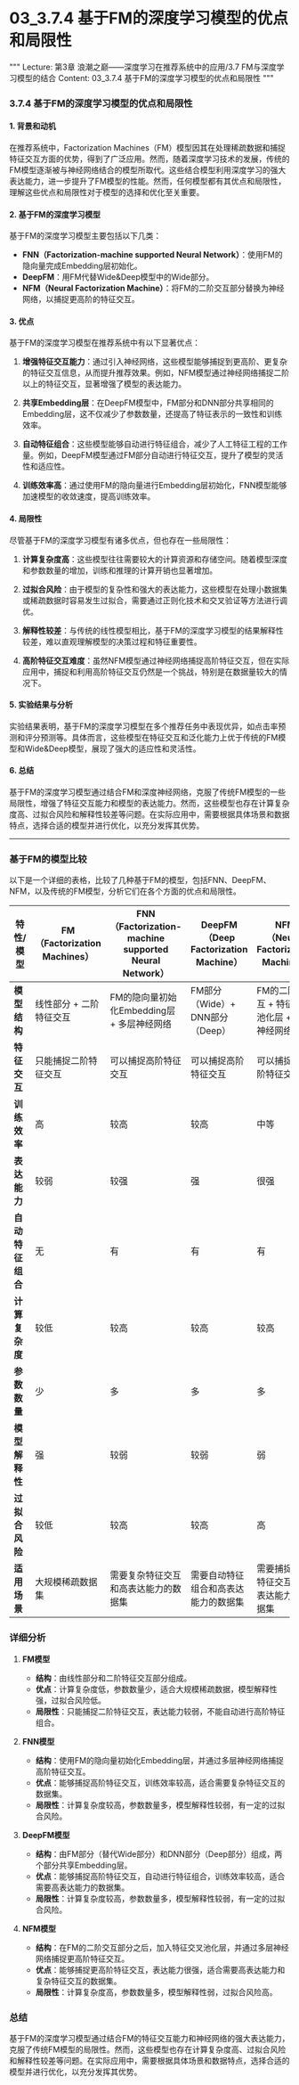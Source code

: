 # 03_3.7.4 基于FM的深度学习模型的优点和局限性

"""
Lecture: 第3章 浪潮之巅——深度学习在推荐系统中的应用/3.7 FM与深度学习模型的结合
Content: 03_3.7.4 基于FM的深度学习模型的优点和局限性
"""

### 3.7.4 基于FM的深度学习模型的优点和局限性

#### 1. 背景和动机
在推荐系统中，Factorization Machines（FM）模型因其在处理稀疏数据和捕捉特征交互方面的优势，得到了广泛应用。然而，随着深度学习技术的发展，传统的FM模型逐渐被与神经网络结合的模型所取代。这些结合模型利用深度学习的强大表达能力，进一步提升了FM模型的性能。然而，任何模型都有其优点和局限性，理解这些优点和局限性对于模型的选择和优化至关重要。

#### 2. 基于FM的深度学习模型
基于FM的深度学习模型主要包括以下几类：
- **FNN（Factorization-machine supported Neural Network）**：使用FM的隐向量完成Embedding层初始化。
- **DeepFM**：用FM代替Wide&Deep模型中的Wide部分。
- **NFM（Neural Factorization Machine）**：将FM的二阶交互部分替换为神经网络，以捕捉更高阶的特征交互。

#### 3. 优点
基于FM的深度学习模型在推荐系统中有以下显著优点：

1. **增强特征交互能力**：通过引入神经网络，这些模型能够捕捉到更高阶、更复杂的特征交互信息，从而提升推荐效果。例如，NFM模型通过神经网络捕捉二阶以上的特征交互，显著增强了模型的表达能力。

2. **共享Embedding层**：在DeepFM模型中，FM部分和DNN部分共享相同的Embedding层，这不仅减少了参数数量，还提高了特征表示的一致性和训练效率。

3. **自动特征组合**：这些模型能够自动进行特征组合，减少了人工特征工程的工作量。例如，DeepFM模型通过FM部分自动进行特征交互，提升了模型的灵活性和适应性。

4. **训练效率高**：通过使用FM的隐向量进行Embedding层初始化，FNN模型能够加速模型的收敛速度，提高训练效率。

#### 4. 局限性
尽管基于FM的深度学习模型有诸多优点，但也存在一些局限性：

1. **计算复杂度高**：这些模型往往需要较大的计算资源和存储空间。随着模型深度和参数数量的增加，训练和推理的计算开销也显著增加。

2. **过拟合风险**：由于模型的复杂性和强大的表达能力，这些模型在处理小数据集或稀疏数据时容易发生过拟合，需要通过正则化技术和交叉验证等方法进行调优。

3. **解释性较差**：与传统的线性模型相比，基于FM的深度学习模型的结果解释性较差，难以直观理解模型的决策过程和特征重要性。

4. **高阶特征交互难度**：虽然NFM模型通过神经网络捕捉高阶特征交互，但在实际应用中，捕捉和利用高阶特征交互仍然是一个挑战，特别是在数据量较大的情况下。

#### 5. 实验结果与分析
实验结果表明，基于FM的深度学习模型在多个推荐任务中表现优异，如点击率预测和评分预测等。具体而言，这些模型在特征交互和泛化能力上优于传统的FM模型和Wide&Deep模型，展现了强大的适应性和灵活性。

#### 6. 总结
基于FM的深度学习模型通过结合FM和深度神经网络，克服了传统FM模型的一些局限性，增强了特征交互能力和模型的表达能力。然而，这些模型也存在计算复杂度高、过拟合风险和解释性较差等问题。在实际应用中，需要根据具体场景和数据特点，选择合适的模型并进行优化，以充分发挥其优势。

---

### 基于FM的模型比较

以下是一个详细的表格，比较了几种基于FM的模型，包括FNN、DeepFM、NFM，以及传统的FM模型，分析它们在各个方面的优点和局限性。

| 特性/模型             | FM（Factorization Machines）                     | FNN（Factorization-machine supported Neural Network） | DeepFM（Deep Factorization Machine） | NFM（Neural Factorization Machine）                    |
|----------------------|--------------------------------------------------|--------------------------------------------------------|-------------------------------------|--------------------------------------------------------|
| **模型结构**          | 线性部分 + 二阶特征交互                           | FM的隐向量初始化Embedding层 + 多层神经网络               | FM部分（Wide）+ DNN部分（Deep）     | FM的二阶交互 + 特征交叉池化层 + 多层神经网络              |
| **特征交互**          | 只能捕捉二阶特征交互                               | 可以捕捉高阶特征交互                                     | 可以捕捉高阶特征交互                 | 可以捕捉更高阶特征交互                                   |
| **训练效率**          | 高                                                 | 较高                                                   | 较高                                 | 中等                                                    |
| **表达能力**          | 较弱                                               | 较强                                                   | 强                                   | 很强                                                    |
| **自动特征组合**      | 无                                                 | 有                                                     | 有                                   | 有                                                      |
| **计算复杂度**        | 较低                                               | 较高                                                   | 较高                                 | 较高                                                    |
| **参数数量**          | 少                                                 | 多                                                     | 多                                   | 多                                                      |
| **模型解释性**        | 强                                                 | 较弱                                                   | 较弱                                 | 弱                                                      |
| **过拟合风险**        | 较低                                               | 较高                                                   | 较高                                 | 高                                                      |
| **适用场景**          | 大规模稀疏数据集                                   | 需要复杂特征交互和高表达能力的数据集                       | 需要自动特征组合和高表达能力的数据集   | 需要捕捉高阶特征交互和高表达能力的数据集                  |

### 详细分析

1. **FM模型**
    - **结构**：由线性部分和二阶特征交互部分组成。
    - **优点**：计算复杂度低，参数数量少，适合大规模稀疏数据，模型解释性强，过拟合风险低。
    - **局限性**：只能捕捉二阶特征交互，表达能力较弱，不能自动进行高阶特征组合。

2. **FNN模型**
    - **结构**：使用FM的隐向量初始化Embedding层，并通过多层神经网络捕捉高阶特征交互。
    - **优点**：能够捕捉高阶特征交互，训练效率较高，适合需要复杂特征交互的数据集。
    - **局限性**：计算复杂度较高，参数数量多，模型解释性较弱，有一定的过拟合风险。

3. **DeepFM模型**
    - **结构**：由FM部分（替代Wide部分）和DNN部分（Deep部分）组成，两个部分共享Embedding层。
    - **优点**：能够捕捉高阶特征交互，自动进行特征组合，训练效率较高，适合需要高表达能力的数据集。
    - **局限性**：计算复杂度较高，参数数量多，模型解释性较弱，有一定的过拟合风险。

4. **NFM模型**
    - **结构**：在FM的二阶交互部分之后，加入特征交叉池化层，并通过多层神经网络捕捉更高阶特征交互。
    - **优点**：能够捕捉更高阶特征交互，表达能力很强，适合需要高表达能力和复杂特征交互的数据集。
    - **局限性**：计算复杂度高，参数数量多，模型解释性弱，过拟合风险高。

### 总结

基于FM的深度学习模型通过结合FM的特征交互能力和神经网络的强大表达能力，克服了传统FM模型的局限性。然而，这些模型也存在计算复杂度高、过拟合风险和解释性较差等问题。在实际应用中，需要根据具体场景和数据特点，选择合适的模型并进行优化，以充分发挥其优势。
